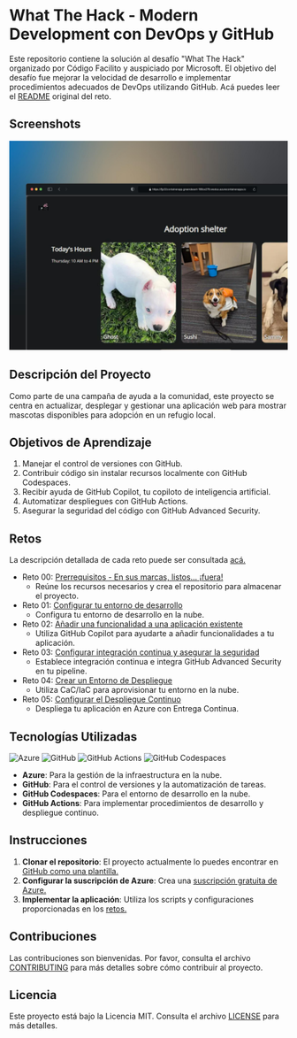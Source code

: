 # What The Hack - Modern Development con DevOps y GitHub

Este repositorio contiene la solución al desafío "What The Hack" organizado por Código Facilito y auspiciado por Microsoft. El objetivo del desafío fue mejorar la velocidad de desarrollo e implementar procedimientos adecuados de DevOps utilizando GitHub. Acá puedes leer el [README](/content/README.md) original del reto.

## Screenshots

![App Screenshot](https://raw.githubusercontent.com/FreddyPinto/wth-devops/main/content/screenshots/app-screenshot.jpg)
## Descripción del Proyecto

Como parte de una campaña de ayuda a la comunidad, este proyecto se centra en actualizar, desplegar y gestionar una aplicación web para mostrar mascotas disponibles para adopción en un refugio local.

## Objetivos de Aprendizaje

1. Manejar el control de versiones con GitHub.
2. Contribuir código sin instalar recursos localmente con GitHub Codespaces.
3. Recibir ayuda de GitHub Copilot, tu copiloto de inteligencia artificial.
4. Automatizar despliegues con GitHub Actions.
5. Asegurar la seguridad del código con GitHub Advanced Security.

## Retos

La descripción detallada de cada reto puede ser consultada [acá.](https://whatthehack-cf.github.io/WhatTheHack_retos/DevOps-GitHub/)
- Reto 00: [Prerrequisitos - En sus marcas, listos… ¡fuera!](https://whatthehack-cf.github.io/WhatTheHack_retos/DevOps-GitHub/Student/Challenge-00.html)
  - Reúne los recursos necesarios y crea el repositorio para almacenar el proyecto.
- Reto 01: [Configurar tu entorno de desarrollo](https://whatthehack-cf.github.io/WhatTheHack_retos/DevOps-GitHub/Student/Challenge-01.html)
  - Configura tu entorno de desarrollo en la nube.
- Reto 02: [Añadir una funcionalidad a una aplicación existente](https://whatthehack-cf.github.io/WhatTheHack_retos/DevOps-GitHub/Student/Challenge-02.html)
  - Utiliza GitHub Copilot para ayudarte a añadir funcionalidades a tu aplicación.
- Reto 03: [Configurar integración continua y asegurar la seguridad](https://whatthehack-cf.github.io/WhatTheHack_retos/DevOps-GitHub/Student/Challenge-03.html)
  - Establece integración continua e integra GitHub Advanced Security en tu pipeline.
- Reto 04: [Crear un Entorno de Despliegue](https://whatthehack-cf.github.io/WhatTheHack_retos/DevOps-GitHub/Student/Challenge-04.html)
  - Utiliza CaC/IaC para aprovisionar tu entorno en la nube.
- Reto 05: [Configurar el Despliegue Continuo](https://whatthehack-cf.github.io/WhatTheHack_retos/DevOps-GitHub/Student/Challenge-05.html)
  - Despliega tu aplicación en Azure con Entrega Continua.

## Tecnologías Utilizadas
![Azure](https://img.shields.io/badge/azure-%230072C6.svg?style=for-the-badge&logo=azure&logoColor=white)
![GitHub](https://img.shields.io/badge/github-000000.svg?style=for-the-badge&logo=github&logoColor=white)
![GitHub Actions](https://img.shields.io/badge/github%20actions-%232671E5.svg?style=for-the-badge&logo=githubactions&logoColor=white)
![GitHub Codespaces](https://img.shields.io/badge/github%20codespaces-000000?style=for-the-badge&logo=githubcopilot&logoColor=white)

- **Azure**: Para la gestión de la infraestructura en la nube.
- **GitHub**: Para el control de versiones y la automatización de tareas.
- **GitHub Codespaces**: Para el entorno de desarrollo en la nube.
- **GitHub Actions**: Para implementar procedimientos de desarrollo y despliegue continuo.

## Instrucciones

1. **Clonar el repositorio**: El proyecto actualmente lo puedes encontrar en [GitHub como una plantilla.](https://github.com/codigofacilito/wth-devops)
2. **Configurar la suscripción de Azure**: Crea una [suscripción gratuita de Azure.](https://azure.microsoft.com/es-es/pricing/purchase-options/azure-account/)
3. **Implementar la aplicación**: Utiliza los scripts y configuraciones proporcionadas en los [retos.](https://whatthehack-cf.github.io/WhatTheHack_retos/DevOps-GitHub/)


## Contribuciones

Las contribuciones son bienvenidas. Por favor, consulta el archivo [CONTRIBUTING](CONTRIBUTING.md) para más detalles sobre cómo contribuir al proyecto.


## Licencia

Este proyecto está bajo la Licencia MIT. Consulta el archivo [LICENSE](LICENSE) para más detalles.

